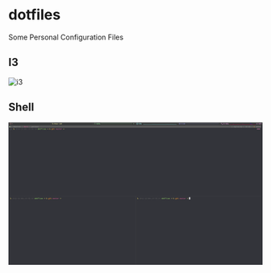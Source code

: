 # dotfiles

Some Personal Configuration Files

## I3

![i3](https://pix.watch/dR6jYX/sqm9Pa.png)

## Shell

![Shell](./term.png)
